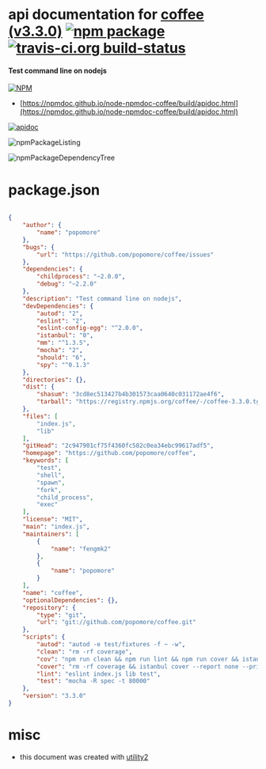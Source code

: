 # api documentation for  [coffee (v3.3.0)](https://github.com/popomore/coffee)  [![npm package](https://img.shields.io/npm/v/npmdoc-coffee.svg?style=flat-square)](https://www.npmjs.org/package/npmdoc-coffee) [![travis-ci.org build-status](https://api.travis-ci.org/npmdoc/node-npmdoc-coffee.svg)](https://travis-ci.org/npmdoc/node-npmdoc-coffee)
#### Test command line on nodejs

[![NPM](https://nodei.co/npm/coffee.png?downloads=true&downloadRank=true&stars=true)](https://www.npmjs.com/package/coffee)

- [https://npmdoc.github.io/node-npmdoc-coffee/build/apidoc.html](https://npmdoc.github.io/node-npmdoc-coffee/build/apidoc.html)

[![apidoc](https://npmdoc.github.io/node-npmdoc-coffee/build/screenCapture.buildCi.browser.%252Ftmp%252Fbuild%252Fapidoc.html.png)](https://npmdoc.github.io/node-npmdoc-coffee/build/apidoc.html)

![npmPackageListing](https://npmdoc.github.io/node-npmdoc-coffee/build/screenCapture.npmPackageListing.svg)

![npmPackageDependencyTree](https://npmdoc.github.io/node-npmdoc-coffee/build/screenCapture.npmPackageDependencyTree.svg)



# package.json

```json

{
    "author": {
        "name": "popomore"
    },
    "bugs": {
        "url": "https://github.com/popomore/coffee/issues"
    },
    "dependencies": {
        "childprocess": "~2.0.0",
        "debug": "~2.2.0"
    },
    "description": "Test command line on nodejs",
    "devDependencies": {
        "autod": "2",
        "eslint": "2",
        "eslint-config-egg": "^2.0.0",
        "istanbul": "0",
        "mm": "^1.3.5",
        "mocha": "2",
        "should": "6",
        "spy": "^0.1.3"
    },
    "directories": {},
    "dist": {
        "shasum": "3cd8ec513427b4b301573caa0640c031172ae4f6",
        "tarball": "https://registry.npmjs.org/coffee/-/coffee-3.3.0.tgz"
    },
    "files": [
        "index.js",
        "lib"
    ],
    "gitHead": "2c947901cf75f4360fc582c0ea34ebc99617adf5",
    "homepage": "https://github.com/popomore/coffee",
    "keywords": [
        "test",
        "shell",
        "spawn",
        "fork",
        "child_process",
        "exec"
    ],
    "license": "MIT",
    "main": "index.js",
    "maintainers": [
        {
            "name": "fengmk2"
        },
        {
            "name": "popomore"
        }
    ],
    "name": "coffee",
    "optionalDependencies": {},
    "repository": {
        "type": "git",
        "url": "git://github.com/popomore/coffee.git"
    },
    "scripts": {
        "autod": "autod -e test/fixtures -f ~ -w",
        "clean": "rm -rf coverage",
        "cov": "npm run clean && npm run lint && npm run cover && istanbul report --root coverage text-summary json lcov",
        "cover": "rm -rf coverage && istanbul cover --report none --print none node_modules/mocha/bin/_mocha -- -R spec -t 80000",
        "lint": "eslint index.js lib test",
        "test": "mocha -R spec -t 80000"
    },
    "version": "3.3.0"
}
```



# misc
- this document was created with [utility2](https://github.com/kaizhu256/node-utility2)
